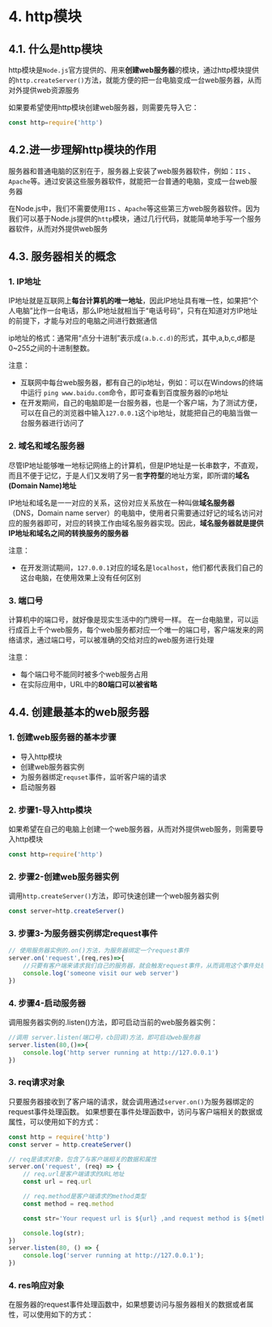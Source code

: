 # 4. http模块
## 4.1. 什么是http模块
http模块是`Node.js`官方提供的、用来**创建web服务器**的模块，通过http模块提供的`http.createServer()`方法，就能方便的把一台电脑变成一台web服务器，从而对外提供web资源服务

如果要希望使用http模块创建web服务器，则需要先导入它：
```js
const http=require('http')
```
## 4.2.进一步理解http模块的作用
服务器和普通电脑的区别在于，服务器上安装了web服务器软件，例如：`IIS` 、`Apache`等。通过安装这些服务器软件，就能把一台普通的电脑，变成一台web服务器

在Node.js中，我们不需要使用`IIS` 、`Apache`等这些第三方web服务器软件。因为我们可以基于Node.js提供的`http`模块，通过几行代码，就能简单地手写一个服务器软件，从而对外提供web服务

## 4.3. 服务器相关的概念
### 1. IP地址
IP地址就是互联网上**每台计算机的唯一地址**，因此IP地址具有唯一性，如果把“个人电脑”比作一台电话，那么IP地址就相当于“电话号码”，只有在知道对方IP地址的前提下，才能与对应的电脑之间进行数据通信

ip地址的格式：通常用“点分十进制”表示成`(a.b.c.d)`的形式，其中,a,b,c,d都是0~255之间的十进制整数。

注意：
- 互联网中每台web服务器，都有自己的ip地址，例如：可以在Windows的终端中运行 `ping www.baidu.com`命令，即可查看到百度服务器的ip地址
- 在开发期间，自己的电脑即是一台服务器，也是一个客户端，为了测试方便，可以在自己的浏览器中输入`127.0.0.1`这个ip地址，就能把自己的电脑当做一台服务器进行访问了

### 2. 域名和域名服务器
尽管IP地址能够唯一地标记网络上的计算机，但是IP地址是一长串数字，不直观，而且不便于记忆，于是人们又发明了另一套**字符型**的地址方案，即所谓的**域名(Domain Name)地址**

IP地址和域名是一一对应的关系，这份对应关系放在一种叫做**域名服务器**（DNS，Domain name server）的电脑中，使用者只需要通过好记的域名访问对应的服务器即可，对应的转换工作由域名服务器实现。因此，**域名服务器就是提供IP地址和域名之间的转换服务的服务器**

注意：
- 在开发测试期间，`127.0.0.1`对应的域名是`localhost`，他们都代表我们自己的这台电脑，在使用效果上没有任何区别
### 3. 端口号
计算机中的端口号，就好像是现实生活中的门牌号一样。
在一台电脑里，可以运行成百上千个web服务，每个web服务都对应一个唯一的端口号，客户端发来的网络请求，通过端口号，可以被准确的交给对应的web服务进行处理

注意：
- 每个端口号不能同时被多个web服务占用
- 在实际应用中，URL中的**80端口可以被省略**


## 4.4. 创建最基本的web服务器

### 1. 创建web服务器的基本步骤
- 导入http模块
- 创建web服务器实例
- 为服务器绑定`requset`事件，监听客户端的请求
- 启动服务器


### 2. 步骤1-导入http模块
如果希望在自己的电脑上创建一个web服务器，从而对外提供web服务，则需要导入http模块

```js
const http=require('http')
```
### 2. 步骤2-创建web服务器实例
调用`http.createServer()`方法，即可快速创建一个web服务器实例

```js
const server=http.createServer()
```
### 3. 步骤3-为服务器实例绑定request事件
```js
// 使用服务器实例的.on()方法，为服务器绑定一个request事件
server.on('request',(req,res)=>{
    //只要有客户端来请求我们自己的服务器，就会触发request事件，从而调用这个事件处理函数
    console.log('someone visit our web server')
})
```
### 4. 步骤4-启动服务器
调用服务器实例的.listen()方法，即可启动当前的web服务器实例：
```js
//调用 server.listen(端口号，cb回调)方法，即可启动web服务器
server.listen(80,()=>{
    console.log('http server running at http://127.0.0.1')
})
```
### 3. req请求对象
只要服务器接收到了客户端的请求，就会调用通过`server.on()`为服务器绑定的request事件处理函数。
如果想要在事件处理函数中，访问与客户端相关的数据或属性，可以使用如下的方式：
```js
const http = require('http')
const server = http.createServer()

// req是请求对象，包含了与客户端相关的数据和属性
server.on('request', (req) => {
    // req.url是客户端请求的URL地址
    const url = req.url

    // req.method是客户端请求的method类型
    const method = req.method

    const str='Your request url is ${url} ,and request method is ${method}'

    console.log(str);
})
server.listen(80, () => {
    console.log('server running at http://127.0.0.1');
})
```
### 4. res响应对象
在服务器的request事件处理函数中，如果想要访问与服务器相关的数据或者属性，可以使用如下的方式：

